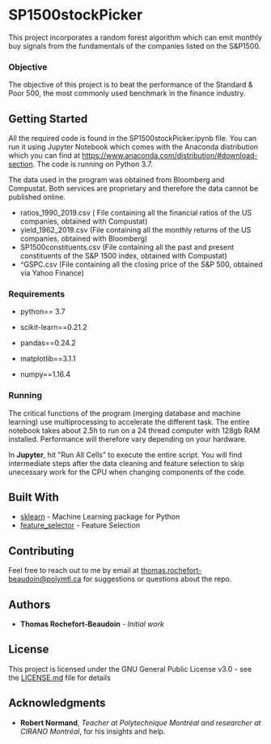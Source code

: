 # SP1500stockPicker
This project incorporates a random forest algorithm which can emit monthly buy signals from the fundamentals of the companies listed on the S&P1500.

### Objective
The objective of this project is to beat the performance of the Standard & Poor 500, the most commonly used benchmark in the finance industry. 

## Getting Started

All the required code is found in the SP1500stockPicker.ipynb file. You can run it using Jupyter Notebook which comes with the Anaconda distribution which you can find at https://www.anaconda.com/distribution/#download-section. The code is running on Python 3.7.

The data used in the program was obtained from Bloomberg and Compustat. Both services are proprietary and therefore the data cannot be published online. 

* ratios_1990_2019.csv ( File containing all the financial ratios of the US companies, obtained with Compustat)
* yield_1962_2019.csv (File containing all the monthly returns of the US companies, obtained with Bloomberg)
* SP1500constituents.csv (File containing all the past and present constituents of the S&P 1500 index, obtained with Compustat)
* ^GSPC.csv  (File containing all the closing price of the S&P 500, obtained via Yahoo Finance)

### Requirements

* python== 3.7

* scikit-learn==0.21.2

* pandas==0.24.2

* matplotlib==3.1.1

* numpy==1.16.4



### Running

The critical functions of the program (merging database and machine learning) use multiprocessing to accelerate the different task. The entire notebook takes about 2.5h to run on a 24 thread computer with 128gb RAM installed. Performance will therefore vary depending on your hardware. 

In **Jupyter**, hit "Run All Cells" to execute the entire script. You will find intermediate steps after the data cleaning and feature selection to skip unecessary work for the CPU when changing components of the code.


## Built With

* [sklearn](https://scikit-learn.org/stable/) - Machine Learning package for Python
* [feature_selector](https://github.com/WillKoehrsen/feature-selector) - Feature Selection


## Contributing

Feel free to reach out to me by email at thomas.rochefort-beaudoin@polymtl.ca for suggestions or questions about the repo.

## Authors

* **Thomas Rochefort-Beaudoin** - *Initial work* 

## License

This project is licensed under the GNU General Public License v3.0 - see the [LICENSE.md](LICENSE.md) file for details

## Acknowledgments

* **Robert Normand**, *Teacher at Polytechnique Montréal and researcher at CIRANO Montréal*, for his insights and help.



